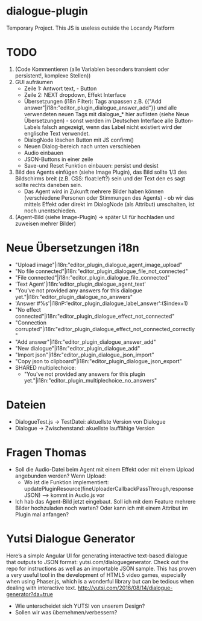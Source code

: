 # dialogue-plugin
 Temporary Project. This JS is useless outside the Locandy Platform

# TODO
  1. (Code Kommentieren (alle Variablen besonders transient oder persistent!, komplexe Stellen))
  1. GUI aufräumen
     * Zeile 1: Antwort text, - Button
     * Zeile 2: NEXT dropdown, Effekt Interface
     * Übersetzungen (i18n Filter): Tags anpassen z.B. {{"Add answer"|i18n:"editor_plugin_dialogue_answer_add"}} und alle verwendeten neuen Tags mit dialogue_* hier auflisten (siehe Neue Übersetzungen) - sonst werden im Deutschen Interface alle Button-Labels falsch angezeigt, wenn das Label nicht existiert wird der englische Text verwendet.
     * DialogNode löschen Button mit JS confirm()
     * Neuen Dialog-bereich nach unten verschieben
     * Audio einbauen
     * JSON-Buttons in einer zeile
     * Save-und Reset Funktion einbauen: persist und desist
  1. Bild des Agents einfügen (siehe Image Plugin), das Bild sollte 1/3 des Bildschirms breit (z.B. CSS: float:left?) sein und der Text den es sagt sollte rechts daneben sein.
     * Das Agent wird in Zukunft mehrere Bilder haben können (verschiedene Personen oder Stimmungen des Agents) - ob wir das mittels Effekt oder direkt im DialogNode (als Attribut) umschalten, ist noch unentschieden.
  1. (Agent-Bild (siehe Image-Plugin) -> später UI für hochladen und zuweisen mehrer Bilder)

# Neue Übersetzungen i18n
  * "Upload image"|i18n:"editor_plugin_dialogue_agent_image_upload"
  * "No file connected"|i18n:"editor_plugin_dialogue_file_not_connected"
  * "File connected"|i18n:"editor_plugin_dialogue_file_connected"
  * 'Text Agent\'|i18n:\'editor_plugin_dialogue_agent_text\'
  * "You\'ve not provided any answers for this dialogue yet."|i18n:"editor_plugin_dialogue_no_answers"
  * 'Answer #%s\'|i18nP:\'editor_plugin_dialogue_label_answer\':($index+1)
  * "No effect connected"|i18n:"editor_plugin_dialogue_effect_not_connected"
  * "Connection corrupted"|i18n:"editor_plugin_dialogue_effect_not_connected_correctly"
  * "Add answer"|i18n:"editor_plugin_dialogue_answer_add"
  * "New dialogue"|i18n:"editor_plugin_dialogue_add"
  * "Import json"|i18n:"editor_plugin_dialogue_json_import"
  * "Copy json to clipboard"|i18n:"editor_plugin_dialogue_json_export"
  *  SHARED multiplechoice:
     * "You\'ve not provided any answers for this plugin yet."|i18n:"editor_plugin_multiplechoice_no_answers"

# Dateien
 * DialogueTest.js -> TestDatei: aktuellste Version von Dialogue
 * Dialogue -> Zwischenstand: akuellste lauffähige Version

# Fragen Thomas
 * Soll die Audio-Datei beim Agent mit einem Effekt oder mit einem Upload angebunden werden? Wenn Upload:
   * Wo ist die Funktion implementiert: updatePluginResource(fineUploaderCallbackPassThrough,responseJSON) --> kommt in Audio.js vor
 * Ich hab das Agent-Bild jetzt eingebaut. Soll ich mit dem Feature mehrere Bilder hochzuladen noch warten? Oder kann ich mit einem Attribut im Plugin mal anfangen?

# Yutsi Dialogue Generator
 Here’s a simple Angular UI for generating interactive text-based dialogue that outputs to JSON format: yutsi.com/dialoguegenerator. Check out the repo for instructions as well as an importable JSON sample. This has proven a very useful tool in the development of HTML5 video games, especially when using Phaser.js, which is a wonderful library but can be tedious when dealing with interactive text. http://yutsi.com/2016/08/14/dialogue-generator?da=true

  * Wie unterscheidet sich YUTSI von unserem Design?
  * Sollen wir was übernehmen/verbessern?
